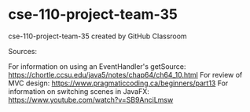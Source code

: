 # cse-110-project-team-35
cse-110-project-team-35 created by GitHub Classroom

Sources:

For information on using an EventHandler's getSource: https://chortle.ccsu.edu/java5/notes/chap64/ch64_10.html
For review of MVC design: https://www.pragmaticcoding.ca/beginners/part13
For information on switching scenes in JavaFX: https://www.youtube.com/watch?v=SB9AnciLmsw